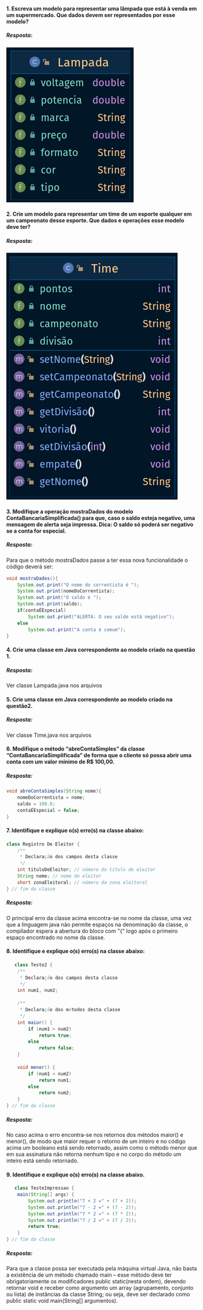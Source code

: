 #### 1. Escreva um modelo para representar uma lâmpada que está à venda em um supermercado. Que dados devem ser representados por esse modelo?

##### Resposta:

![modelo lampada](Lampada.png)

#### 2. Crie um modelo para representar um time de um esporte qualquer em um campeonato desse esporte. Que dados e operações esse modelo deve ter?

##### Resposta:

![modelo time](Time.png)

#### 3. Modifique a operação mostraDados do modelo ContaBancariaSimplificada() para que, caso o saldo esteja negativo, uma mensagem de alerta seja impressa. Dica: O saldo só poderá ser negativo se a conta for especial.

##### Resposta:

Para que o método mostraDados passe a ter essa nova funcionalidade o código deverá ser:

```java
void mostraDados(){
    System.out.print("O nome do correntista é ");
    System.out.print(nomeDoCorrentista);
    System.out.print("O saldo é ");
    System.out.print(saldo);
    if(contaÉEspecial)
        System.out.print("ALERTA: O seu saldo está negativo");
    else
        System.out.print("A conta é comum");
} 
```

#### 4. Crie uma classe em Java correspondente ao modelo criado na questão 1.

##### Resposta:

Ver classe Lampada.java nos arquivos

#### 5. Crie uma classe em Java correspondente ao modelo criado na questão2.

##### Resposta:

Ver classe Time.java nos arquivos

#### 6. Modifique o método “abreContaSimples” da classe “ContaBancariaSimplificada” de forma que o cliente só possa abrir uma conta com um valor mínimo de R$ 100,00.

##### Resposta:
```java
void abreContaSimples(String nome){
    nomeDoCorrentista = nome;
    saldo = 100.0;
    contaÉEspecial = false;
} 
```

#### 7. Identifique e explique o(s) erro(s) na classe abaixo:

```java
class Registro De Eleitor {
    /**
     * Declaração dos campos desta classe
     */
    int tituloDeEleitor; // número do título do eleitor
    String nome; // nome do eleitor
    short zonaEleitoral; // número da zona eleitoral
} // fim da classe
```

##### Resposta:

O principal erro da classe acima encontra-se no nome da classe, uma vez que a linguagem java não permite espaços na
denominação da classe, o compilador espera a abertura do bloco com "{" logo após o primeiro espaço encontrado no nome da
classe.

#### 8. Identifique e explique o(s) erro(s) na classe abaixo:

```java
   class Teste2 {
    /**
     * Declaração dos campos desta classe
     */
    int num1, num2;

    /**
     * Declaração dos métodos desta classe
     */
    int maior() {
        if (num1 > num2)
            return true;
        else
            return false;
    }

    void menor() {
        if (num1 < num2)
            return num1;
        else
            return num2;
    }
} // fim da classe
```

##### Resposta:

No caso acima o erro encontra-se nos retornos dos métodos maior() e menor(), de modo que maior requer o retorno de um
inteiro e no código acima um booleano está sendo retornado, assim como o método menor que em sua assinatura não retorna
nenhum tipo e no corpo do método um inteiro está sendo retornado.

#### 9. Identifique e explique o(s) erro(s) na classe abaixo.

```java
   class TesteImpressao {
    main(String[] args) {
        System.out.println("7 + 2 =" + (7 + 2));
        System.out.println("7 - 2 =" + (7 - 2));
        System.out.println("7 * 2 =" + (7 * 2));
        System.out.println("7 / 2 =" + (7 / 2));
        return true;
    }
} // fim da classe
```

##### Resposta:

Para que a classe possa ser executada pela máquina virtual Java, não basta a existência de um método chamado main – esse
método deve ter obrigatoriamente os modificadores public static(nesta ordem), devendo retornar void e receber como
argumento um array (agrupamento, conjunto ou lista) de instâncias da classe String; ou seja, deve ser declarado como
public static void main(String[] argumentos).
